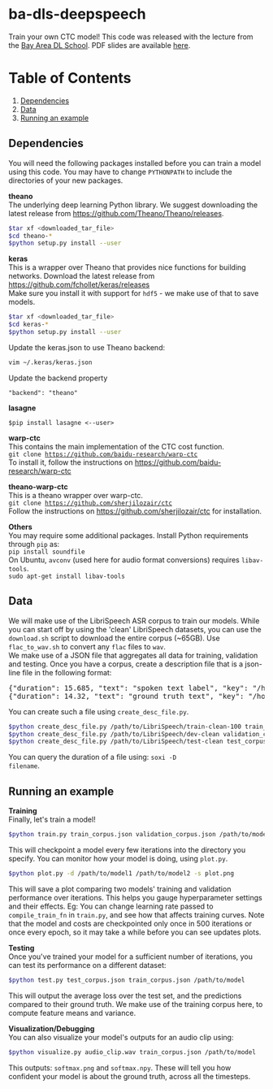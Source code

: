 # ba-dls-deepspeech
Train your own CTC model!  This code was released with the lecture from the [Bay Area DL School](http://www.bayareadlschool.org/).  PDF slides are available [here](http://cs.stanford.edu/~acoates/ba_dls_speech2016.pdf).

# Table of Contents
1. [Dependencies](#dependencies)
2. [Data](#data)
3. [Running an example](#running-an-example)

## Dependencies
You will need the following packages installed before you can train a model using this code. You may have to change `PYTHONPATH` to include the directories
of your new packages.  
  
**theano**  
The underlying deep learning Python library. We suggest downloading the latest release from https://github.com/Theano/Theano/releases.    
```bash
$tar xf <downloaded_tar_file>
$cd theano-*
$python setup.py install --user
```  

**keras**  
This is a wrapper over Theano that provides nice functions for building networks. Download the latest release from https://github.com/fchollet/keras/releases  
Make sure you install it with support for `hdf5` - we make use of that to save models.  
```bash
$tar xf <downloaded_tar_file>
$cd keras-*
$python setup.py install --user
```  
Update the keras.json to use Theano backend:

```bash
vim ~/.keras/keras.json
```
Update the backend property
```
"backend": "theano"
```

**lasagne**  
```
$pip install lasagne <--user>
```

**warp-ctc**  
This contains the main implementation of the CTC cost function.  
<code>git clone https://github.com/baidu-research/warp-ctc</code>  
To install it, follow the instructions on https://github.com/baidu-research/warp-ctc

**theano-warp-ctc**  
This is a theano wrapper over warp-ctc.  
<code>git clone https://github.com/sherjilozair/ctc</code>  
Follow the instructions on https://github.com/sherjilozair/ctc for installation.

**Others**  
You may require some additional packages. Install Python requirements through `pip` as:  
<code>pip install soundfile</code>  
On Ubuntu, `avconv` (used here for audio format conversions) requires `libav-tools`.  
<code>sudo apt-get install libav-tools</code>  
## Data
We will make use of the LibriSpeech ASR corpus to train our models. While you can start off by using the 'clean' LibriSpeech datasets, you can use the `download.sh` script to download the entire corpus (~65GB).  Use `flac_to_wav.sh` to convert any `flac` files to `wav`.  
We make use of a JSON file that aggregates all data for training, validation and testing. Once you have a corpus, create a description file that is a json-line file in the following format:
<pre>
{"duration": 15.685, "text": "spoken text label", "key": "/home/username/LibriSpeech/train-clean-360/5672/88367/5672-88367-0031.wav"}
{"duration": 14.32, "text": "ground truth text", "key": "/home/username/LibriSpeech/train-other-500/8678/280914/8678-280914-0009.wav"}
</pre>  
You can create such a file using `create_desc_file.py`.  
```bash
$python create_desc_file.py /path/to/LibriSpeech/train-clean-100 train_corpus.json
$python create_desc_file.py /path/to/LibriSpeech/dev-clean validation_corpus.json
$python create_desc_file.py /path/to/LibriSpeech/test-clean test_corpus.json
```
You can query the duration of a file using: <code>soxi -D filename</code>.
## Running an example
**Training**  
Finally, let's train a model!  
```bash
$python train.py train_corpus.json validation_corpus.json /path/to/model
```
This will checkpoint a model every few iterations into the directory you specify. You can monitor how your model is doing, using `plot.py`.
```bash
$python plot.py -d /path/to/model1 /path/to/model2 -s plot.png
```
This will save a plot comparing two models' training and validation performance over iterations. This helps you gauge hyperparameter settings and their effects. Eg: You can change learning rate passed to `compile_train_fn` in `train.py`, and see how that affects training curves.
Note that the model and costs are checkpointed only once in 500 iterations or once every epoch, so it may take a while before you can see updates plots.

**Testing**  
Once you've trained your model for a sufficient number of iterations, you can test its performance on a different dataset:
```bash
$python test.py test_corpus.json train_corpus.json /path/to/model
```
This will output the average loss over the test set, and the predictions compared to their ground truth. We make use of the training corpus here, to compute feature means and variance.

**Visualization/Debugging**  
You can also visualize your model's outputs for an audio clip using:
```bash
$python visualize.py audio_clip.wav train_corpus.json /path/to/model
```
This outputs: `softmax.png` and `softmax.npy`. These will tell you how confident your model is about the ground truth, across all the timesteps.

